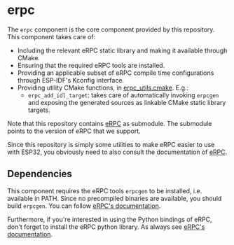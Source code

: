 # erpc

The `erpc` component is the core component provided by this repository. This component takes care of:

* Including the relevant eRPC static library and making it available through CMake.
* Ensuring that the required eRPC tools are installed.
* Providing an applicable subset of eRPC compile time configurations through ESP-IDF's Kconfig interface.
* Providing utility CMake functions, in [erpc_utils.cmake](./erpc_utils.cmake). E.g.:
    * `erpc_add_idl_target`: takes care of automatically invoking `erpcgen` and exposing the generated sources as linkable CMake static library targets.

Note that this repository contains [eRPC](https://github.com/EmbeddedRPC/erpc) as submodule. The submodule points to the version of eRPC that we support.

Since this repository is simply some utilities to make eRPC easier to use with ESP32, you obviously need to also consult the documentation of [eRPC](https://github.com/EmbeddedRPC/erpc).

## Dependencies

This component requires the eRPC tools `erpcgen` to be installed, i.e. available in PATH. Since no precompiled binaries are available, you should build `erpcgen`. You can follow [eRPC's documentation](https://github.com/EmbeddedRPC/erpc#building-and-installing).

Furthermore, if you're interested in using the Python bindings of eRPC, don't forget to install the eRPC python library. As always see [eRPC's documentation](https://github.com/EmbeddedRPC/erpc#installing-for-python).
